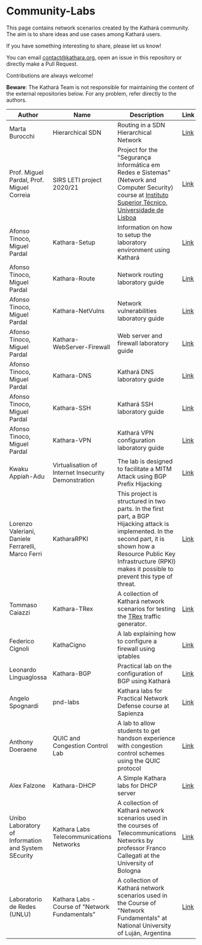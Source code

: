 # Community-Labs
This page contains network scenarios created by the Kathará community.
The aim is to share ideas and use cases among Kathará users.

If you have something interesting to share, please let us know!

You can email contact@kathara.org, open an issue in this repository or directly make a Pull Request.

Contributions are always welcome!

**Beware**: The Kathará Team is not responsible for maintaining the content of the external repositories below. For any
problem, refer directly to the authors.

| Author                                              | Name                                                | Description                                                                                                                                                                                                                          | Link                                                                                      |
|-----------------------------------------------------|-----------------------------------------------------|--------------------------------------------------------------------------------------------------------------------------------------------------------------------------------------------------------------------------------------|-------------------------------------------------------------------------------------------|
| Marta Burocchi                                      | Hierarchical SDN                                    | Routing in a SDN Hierarchical Network                                                                                                                                                                                                | [Link](https://github.com/Martolins/Hierarchical-SDN-using-Kathara)                       |
| Prof. Miguel Pardal, Prof. Miguel Correia           | SIRS LETI project 2020/21                           | Project for the "Segurança Informática em Redes e Sistemas" (Network and Computer Security) course at [Instituto Superior Técnico, Universidade de Lisboa](https://tecnico.ulisboa.pt/pt/)                                           | [Link](https://github.com/tecnico-sec/Project-2021_2)                                     |
| Afonso Tinoco, Miguel Pardal                        | Kathara-Setup                                       | Information on how to setup the laboratory environment using Kathará                                                                                                                                                                 | [Link](https://github.com/tecnico-sec/Kathara-Setup)                                      |
| Afonso Tinoco, Miguel Pardal                        | Kathara-Route                                       | Network routing laboratory guide                                                                                                                                                                                                     | [Link](https://github.com/tecnico-sec/Kathara-Route)                                      |
| Afonso Tinoco, Miguel Pardal                        | Kathara-NetVulns                                    | Network vulnerabilities laboratory guide                                                                                                                                                                                             | [Link](https://github.com/tecnico-sec/Kathara-NetVulns)                                   |
| Afonso Tinoco, Miguel Pardal                        | Kathara-WebServer-Firewall                          | Web server and firewall laboratory guide                                                                                                                                                                                             | [Link](https://github.com/tecnico-sec/Kathara-WebServer-Firewall)                         |
| Afonso Tinoco, Miguel Pardal                        | Kathara-DNS                                         | Kathará DNS laboratory guide                                                                                                                                                                                                         | [Link](https://github.com/tecnico-sec/Kathara-DNS)                                        |
| Afonso Tinoco, Miguel Pardal                        | Kathara-SSH                                         | Kathará SSH laboratory guide                                                                                                                                                                                                         | [Link](https://github.com/tecnico-sec/Kathara-SSH)                                        |
| Afonso Tinoco, Miguel Pardal                        | Kathara-VPN                                         | Kathará VPN configuration laboratory guide                                                                                                                                                                                           | [Link](https://github.com/tecnico-sec/Kathara-VPN)                                        | 
| Kwaku Appiah-Adu                                    | Virtualisation of Internet Insecurity Demonstration | The lab is designed to facilitate a MITM Attack using BGP Prefix Hijacking                                                                                                                                                           | [Link](https://github.com/kwaku104/Virtualisation-of-Internet-Insecurity-Demonstration)   |
| Lorenzo Valeriani, Daniele Ferrarelli, Marco Ferri  | KatharaRPKI                                         | This project is structured in two parts. In the first part, a BGP Hijacking attack is implemented. In the second part, it is shown how a Resource Public Key Infrastructure (RPKI) makes it possible to prevent this type of threat. | [Link](https://github.com/ThetaRangers/KatharaRPKI)                                       |
| Tommaso Caiazzi                                     | Kathara-TRex                                        | A collection of Kathará network scenarios for testing the [TRex](https://trex-tgn.cisco.com/) traffic generator.                                                                                                                     | [Link](https://github.com/tcaiazzi/kathara-trex-labs)                                     |
| Federico Cignoli                                    | KathaCigno                                          | A lab explaining how to configure a firewall using iptables                                                                                                                                                                          | [Link](https://github.com/Fede-droid/KathaCigno)                                          | 
| Leonardo Linguaglossa                               | Kathara-BGP                                         | Practical lab on the configuration of BGP using Kathará                                                                                                                                                                              | [Link](https://gitlab.telecom-paris.fr/linguaglossa/gin201-bgp-lab)                       |
| Angelo Spognardi                                    | pnd-labs                                            | Kathara labs for Practical Network Defense course at Sapienza                                                                                                                                                                        | [Link](https://github.com/vitome/pnd-labs)                                                |
| Anthony Doeraene                                    | QUIC and Congestion Control Lab                     | A lab to allow students to get handson experience with congestion control schemes using the QUIC protocol                                                                                                                            | [Link](https://github.com/Aperence/linfo1341-congestion-student)                          |
| Alex Falzone                                        | Kathara-DHCP                                        | A Simple Kathara labs for DHCP server                                                                                                                                                                                                | [Link](https://github.com/AlexFalzone/Kathara-DHCP)                                       |
| Unibo Laboratory of Information and System SEcurity | Kathara Labs Telecommunications Networks            | A collection of Kathará network scenarios used in the courses of Telecommunications Networks by professor Franco Callegati at the University of Bologna                                                                              | [Link](https://github.com/UniboSecurityResearch/Kathara-Labs-Telecommunications-Networks) |
| Laboratorio de Redes (UNLU)                         | Kathara Labs - Course of "Network Fundamentals"     | A collection of Kathará network scenarios used in the Course of "Network Fundamentals" at National University of Luján, Argentina                                                                                                    | [Link](https://github.com/redesunlu/kathara-labs)                                         |  
